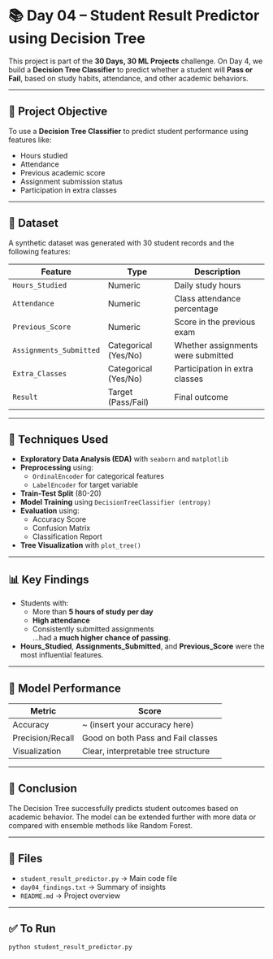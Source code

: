 # 📚 Day 04 – Student Result Predictor using Decision Tree

This project is part of the **30 Days, 30 ML Projects** challenge. On Day 4, we build a **Decision Tree Classifier** to predict whether a student will **Pass or Fail**, based on study habits, attendance, and other academic behaviors.

---

## 🧠 Project Objective

To use a **Decision Tree Classifier** to predict student performance using features like:
- Hours studied
- Attendance
- Previous academic score
- Assignment submission status
- Participation in extra classes

---

## 📁 Dataset

A synthetic dataset was generated with 30 student records and the following features:

| Feature                | Type     | Description                          |
|------------------------|----------|--------------------------------------|
| `Hours_Studied`        | Numeric  | Daily study hours                    |
| `Attendance`           | Numeric  | Class attendance percentage          |
| `Previous_Score`       | Numeric  | Score in the previous exam           |
| `Assignments_Submitted`| Categorical (Yes/No) | Whether assignments were submitted |
| `Extra_Classes`        | Categorical (Yes/No) | Participation in extra classes     |
| `Result`               | Target (Pass/Fail)   | Final outcome                       |

---

## 🧪 Techniques Used

- **Exploratory Data Analysis (EDA)** with `seaborn` and `matplotlib`
- **Preprocessing** using:
  - `OrdinalEncoder` for categorical features
  - `LabelEncoder` for target variable
- **Train-Test Split** (80-20)
- **Model Training** using `DecisionTreeClassifier (entropy)`
- **Evaluation** using:
  - Accuracy Score
  - Confusion Matrix
  - Classification Report
- **Tree Visualization** with `plot_tree()`

---

## 📊 Key Findings

- Students with:
  - More than **5 hours of study per day**
  - **High attendance**
  - Consistently submitted assignments  
  ...had a **much higher chance of passing**.
- **Hours_Studied**, **Assignments_Submitted**, and **Previous_Score** were the most influential features.

---

## 🌳 Model Performance

| Metric         | Score |
|----------------|-------|
| Accuracy       | ~ (insert your accuracy here) |
| Precision/Recall | Good on both Pass and Fail classes |
| Visualization  | Clear, interpretable tree structure |

---

## 📌 Conclusion

The Decision Tree successfully predicts student outcomes based on academic behavior. The model can be extended further with more data or compared with ensemble methods like Random Forest.

---

## 📁 Files

- `student_result_predictor.py` → Main code file
- `day04_findings.txt` → Summary of insights
- `README.md` → Project overview

---

## ✅ To Run

```bash
python student_result_predictor.py

